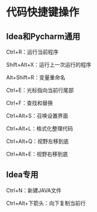 # 代码快捷键操作

## Idea和Pycharm通用

Ctrl+R：运行当前程序

Shift+Alt+X：运行上一次运行的程序

Alt+Shift+R：变量重命名

Ctrl+E：光标指向当前行尾部

Ctrl+F：查找和替换

Ctrl+Alt+S：召唤设置界面

Ctrl+Alt+L：格式化整理代码

Ctrl+Alt+Q：视野左移到底

Ctrl+Alt+E：视野右移到底

## Idea专用

Ctrl+N：新建JAVA文件

Ctrl+Alt+下箭头：向下复制当前行